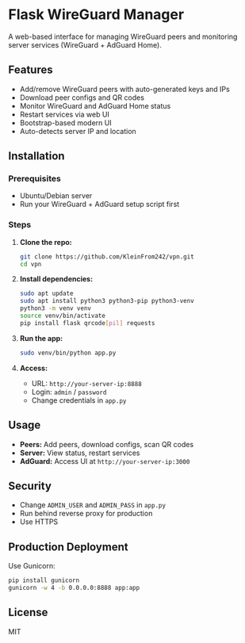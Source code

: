 # Flask WireGuard Manager

A web-based interface for managing WireGuard peers and monitoring server services (WireGuard + AdGuard Home).

## Features
- Add/remove WireGuard peers with auto-generated keys and IPs
- Download peer configs and QR codes
- Monitor WireGuard and AdGuard Home status
- Restart services via web UI
- Bootstrap-based modern UI
- Auto-detects server IP and location

## Installation

### Prerequisites
- Ubuntu/Debian server
- Run your WireGuard + AdGuard setup script first

### Steps
1. **Clone the repo:**
   ```bash
   git clone https://github.com/KleinFrom242/vpn.git
   cd vpn
   ```

2. **Install dependencies:**
   ```bash
   sudo apt update
   sudo apt install python3 python3-pip python3-venv
   python3 -m venv venv
   source venv/bin/activate
   pip install flask qrcode[pil] requests
   ```

3. **Run the app:**
   ```bash
   sudo venv/bin/python app.py
   ```

4. **Access:**
   - URL: `http://your-server-ip:8888`
   - Login: `admin` / `password`
   - Change credentials in `app.py`

## Usage
- **Peers:** Add peers, download configs, scan QR codes
- **Server:** View status, restart services
- **AdGuard:** Access UI at `http://your-server-ip:3000`

## Security
- Change `ADMIN_USER` and `ADMIN_PASS` in `app.py`
- Run behind reverse proxy for production
- Use HTTPS

## Production Deployment
Use Gunicorn:
```bash
pip install gunicorn
gunicorn -w 4 -b 0.0.0.0:8888 app:app
```

## License
MIT